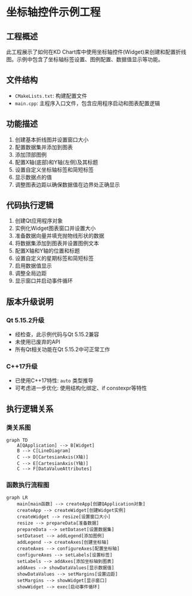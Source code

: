 # 坐标轴控件示例工程

## 工程概述
此工程展示了如何在KD Chart库中使用坐标轴控件(Widget)来创建和配置折线图。示例中包含了坐标轴标签设置、图例配置、数据值显示等功能。

## 文件结构
- `CMakeLists.txt`: 构建配置文件
- `main.cpp`: 主程序入口文件，包含应用程序启动和图表配置逻辑

## 功能描述
1. 创建基本折线图并设置窗口大小
2. 配置数据集并添加到图表
3. 添加顶部图例
4. 配置X轴(底部)和Y轴(左侧)及其标题
5. 设置自定义坐标轴标签和简短标签
6. 显示数据点的值
7. 调整图表边距以确保数据值在边界处正确显示

## 代码执行逻辑
1. 创建Qt应用程序对象
2. 实例化Widget图表窗口并设置大小
3. 准备数据向量并填充抛物线形状的数据
4. 将数据集添加到图表并设置图例文本
5. 配置X轴和Y轴的位置和标题
6. 设置自定义的星期标签和简短标签
7. 启用数据值显示
8. 调整全局边距
9. 显示窗口并启动事件循环

## 版本升级说明
### Qt 5.15.2升级
- 经检查，此示例代码与Qt 5.15.2兼容
- 未使用已废弃的API
- 所有Qt相关功能在Qt 5.15.2中可正常工作

### C++17升级
- 已使用C++17特性: `auto` 类型推导
- 可考虑进一步优化: 使用结构化绑定、if constexpr等特性

## 执行逻辑关系

### 类关系图
```mermaid
graph TD
    A[QApplication] --> B[Widget]
    B --> C[LineDiagram]
    C --> D[CartesianAxis(X轴)]
    C --> E[CartesianAxis(Y轴)]
    C --> F[DataValueAttributes]
```

### 函数执行流程图
```mermaid
graph LR
    main[main函数] --> createApp[创建QApplication对象]
    createApp --> createWidget[创建Widget实例]
    createWidget --> resize[设置窗口大小]
    resize --> prepareData[准备数据]
    prepareData --> setDataset[设置数据集]
    setDataset --> addLegend[添加图例]
    addLegend --> createAxes[创建坐标轴]
    createAxes --> configureAxes[配置坐标轴]
    configureAxes --> setLabels[设置标签]
    setLabels --> addAxes[添加坐标轴到图表]
    addAxes --> showDataValues[显示数据值]
    showDataValues --> setMargins[设置边距]
    setMargins --> showWidget[显示窗口]
    showWidget --> exec[启动事件循环]
```